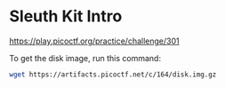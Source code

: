 # Sleuth Kit Intro
https://play.picoctf.org/practice/challenge/301

To get the disk image, run this command:
```bash
wget https://artifacts.picoctf.net/c/164/disk.img.gz
```